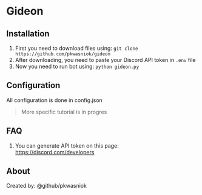 # Gideon
## Installation
1. First you need to download files using:
`git clone https://github.com/pkwasniok/gideon`
2. After downloading, you need to paste your Discord API token in `.env` file
3. Now you need to run bot using:
`python gideon.py`
## Configuration
All configuration is done in config.json
>More specific tutorial is in progres
## FAQ
1. You can generate API token on this page: https://discord.com/developers
## About
Created by: @github/pkwasniok